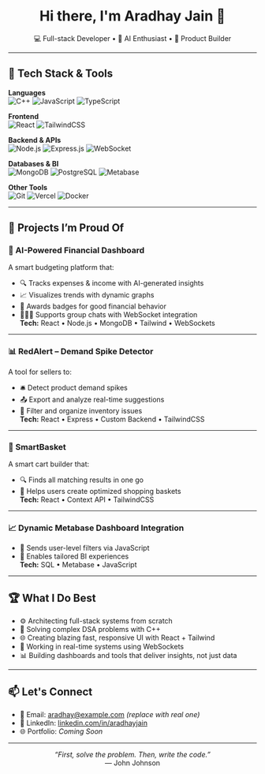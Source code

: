 <h1 align="center">Hi there, I'm Aradhay Jain 👋</h1>
<p align="center">💻 Full-stack Developer • 🧠 AI Enthusiast • 🚀 Product Builder</p>

---

## 🔧 Tech Stack & Tools

**Languages**  
![C++](https://img.shields.io/badge/C++-00599C?style=for-the-badge&logo=c%2B%2B&logoColor=white)
![JavaScript](https://img.shields.io/badge/JavaScript-F7DF1E?style=for-the-badge&logo=javascript&logoColor=black)
![TypeScript](https://img.shields.io/badge/TypeScript-3178C6?style=for-the-badge&logo=typescript&logoColor=white)

**Frontend**  
![React](https://img.shields.io/badge/React-61DAFB?style=for-the-badge&logo=react&logoColor=black)
![TailwindCSS](https://img.shields.io/badge/TailwindCSS-06B6D4?style=for-the-badge&logo=tailwindcss&logoColor=white)

**Backend & APIs**  
![Node.js](https://img.shields.io/badge/Node.js-339933?style=for-the-badge&logo=node.js&logoColor=white)
![Express.js](https://img.shields.io/badge/Express.js-000000?style=for-the-badge&logo=express&logoColor=white)
![WebSocket](https://img.shields.io/badge/WebSockets-010101?style=for-the-badge&logo=websocket&logoColor=white)

**Databases & BI**  
![MongoDB](https://img.shields.io/badge/MongoDB-47A248?style=for-the-badge&logo=mongodb&logoColor=white)
![PostgreSQL](https://img.shields.io/badge/PostgreSQL-4169E1?style=for-the-badge&logo=postgresql&logoColor=white)
![Metabase](https://img.shields.io/badge/Metabase-509EE3?style=for-the-badge)

**Other Tools**  
![Git](https://img.shields.io/badge/Git-F05032?style=for-the-badge&logo=git&logoColor=white)
![Vercel](https://img.shields.io/badge/Vercel-000000?style=for-the-badge&logo=vercel)
![Docker](https://img.shields.io/badge/Docker-2496ED?style=for-the-badge&logo=docker&logoColor=white)

---

## 🚀 Projects I’m Proud Of

### 🧠 AI-Powered Financial Dashboard
A smart budgeting platform that:
- 🔍 Tracks expenses & income with AI-generated insights
- 📈 Visualizes trends with dynamic graphs
- 🏅 Awards badges for good financial behavior
- 🧑‍🤝‍🧑 Supports group chats with WebSocket integration  
**Tech:** React • Node.js • MongoDB • Tailwind • WebSockets

---

### 📊 RedAlert – Demand Spike Detector
A tool for sellers to:
- 🛎️ Detect product demand spikes
- 📤 Export and analyze real-time suggestions
- 🧹 Filter and organize inventory issues  
**Tech:** React • Express • Custom Backend • TailwindCSS

---

### 🛒 SmartBasket
A smart cart builder that:
- 🔍 Finds all matching results in one go
- 🧠 Helps users create optimized shopping baskets  
**Tech:** React • Context API • TailwindCSS

---

### 📈 Dynamic Metabase Dashboard Integration
- 🎯 Sends user-level filters via JavaScript
- 📂 Enables tailored BI experiences  
**Tech:** SQL • Metabase • JavaScript

---

## 🏆 What I Do Best

- ⚙️ Architecting full-stack systems from scratch
- 🧩 Solving complex DSA problems with C++
- 🌐 Creating blazing fast, responsive UI with React + Tailwind
- 🤝 Working in real-time systems using WebSockets
- 📊 Building dashboards and tools that deliver insights, not just data

---

## 📫 Let's Connect

- 📧 Email: aradhay@example.com *(replace with real one)*
- 💼 LinkedIn: [linkedin.com/in/aradhayjain](https://linkedin.com/in/aradhayjain)
- 🌐 Portfolio: *Coming Soon*

---

<p align="center"><i>“First, solve the problem. Then, write the code.”</i><br/>— John Johnson</p>
